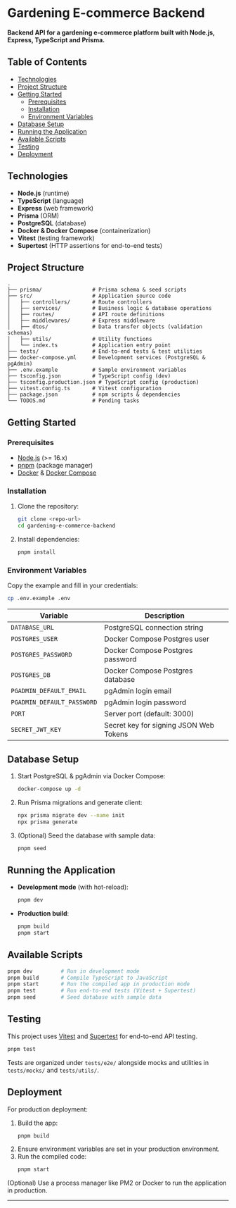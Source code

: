  # Gardening E-commerce Backend

 **Backend API for a gardening e-commerce platform built with Node.js, Express, TypeScript and Prisma.**

 ## Table of Contents
 - [Technologies](#technologies)
 - [Project Structure](#project-structure)
 - [Getting Started](#getting-started)
   - [Prerequisites](#prerequisites)
   - [Installation](#installation)
   - [Environment Variables](#environment-variables)
 - [Database Setup](#database-setup)
 - [Running the Application](#running-the-application)
 - [Available Scripts](#available-scripts)
 - [Testing](#testing)
 - [Deployment](#deployment)

 ## Technologies

 - **Node.js** (runtime)
 - **TypeScript** (language)
 - **Express** (web framework)
 - **Prisma** (ORM)
 - **PostgreSQL** (database)
 - **Docker & Docker Compose** (containerization)
 - **Vitest** (testing framework)
 - **Supertest** (HTTP assertions for end-to-end tests)

 ## Project Structure

 ```
 .
 ├── prisma/                # Prisma schema & seed scripts
 ├── src/                   # Application source code
 │   ├── controllers/       # Route controllers
 │   ├── services/          # Business logic & database operations
 │   ├── routes/            # API route definitions
 │   ├── middlewares/       # Express middleware
 │   ├── dtos/              # Data transfer objects (validation schemas)
 │   ├── utils/             # Utility functions
 │   └── index.ts           # Application entry point
 ├── tests/                 # End-to-end tests & test utilities
 ├── docker-compose.yml     # Development services (PostgreSQL & pgAdmin)
 ├── .env.example           # Sample environment variables
 ├── tsconfig.json          # TypeScript config (dev)
 ├── tsconfig.production.json # TypeScript config (production)
 ├── vitest.config.ts       # Vitest configuration
 ├── package.json           # npm scripts & dependencies
 └── TODOS.md               # Pending tasks
 ```

 ## Getting Started

 ### Prerequisites

 - [Node.js](https://nodejs.org/) (>= 16.x)
 - [pnpm](https://pnpm.io/) (package manager)
 - [Docker](https://www.docker.com/) & [Docker Compose](https://docs.docker.com/compose/)

 ### Installation

 1. Clone the repository:
    ```bash
    git clone <repo-url>
    cd gardening-e-commerce-backend
    ```
 2. Install dependencies:
    ```bash
    pnpm install
    ```

 ### Environment Variables

 Copy the example and fill in your credentials:

 ```bash
 cp .env.example .env
 ```

 | Variable               | Description                                 |
 | ---------------------- | ------------------------------------------- |
 | `DATABASE_URL`         | PostgreSQL connection string                |
 | `POSTGRES_USER`        | Docker Compose Postgres user                |
 | `POSTGRES_PASSWORD`    | Docker Compose Postgres password            |
 | `POSTGRES_DB`          | Docker Compose Postgres database            |
 | `PGADMIN_DEFAULT_EMAIL`| pgAdmin login email                         |
 | `PGADMIN_DEFAULT_PASSWORD` | pgAdmin login password                 |
 | `PORT`                 | Server port (default: 3000)                 |
 | `SECRET_JWT_KEY`       | Secret key for signing JSON Web Tokens      |

 ## Database Setup

 1. Start PostgreSQL & pgAdmin via Docker Compose:
    ```bash
    docker-compose up -d
    ```
 2. Run Prisma migrations and generate client:
    ```bash
    npx prisma migrate dev --name init
    npx prisma generate
    ```
 3. (Optional) Seed the database with sample data:
    ```bash
    pnpm seed
    ```

 ## Running the Application

 - **Development mode** (with hot-reload):
   ```bash
   pnpm dev
   ```
 - **Production build**:
   ```bash
   pnpm build
   pnpm start
   ```

 ## Available Scripts

 ```bash
 pnpm dev         # Run in development mode
 pnpm build       # Compile TypeScript to JavaScript
 pnpm start       # Run the compiled app in production mode
 pnpm test        # Run end-to-end tests (Vitest + Supertest)
 pnpm seed        # Seed database with sample data
 ```

 ## Testing

 This project uses [Vitest](https://vitest.dev/) and [Supertest](https://github.com/visionmedia/supertest) for end-to-end API testing.

 ```bash
 pnpm test
 ```

 Tests are organized under `tests/e2e/` alongside mocks and utilities in `tests/mocks/` and `tests/utils/`.

 ## Deployment

 For production deployment:

 1. Build the app:
    ```bash
    pnpm build
    ```
 2. Ensure environment variables are set in your production environment.
 3. Run the compiled code:
    ```bash
    pnpm start
    ```

 (Optional) Use a process manager like PM2 or Docker to run the application in production.

 ---
